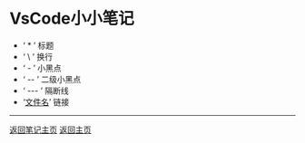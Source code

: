 # VsCode小小笔记 #

- ‘ * ’ 标题
- ‘ \ ’ 换行
- ‘ - ’ 小黑点
- ‘ -- ’ 二级小黑点 
- ‘ --- ’ 隔断线
- ‘[文件名](README.md)’ 链接



------
 [返回笔记主页](11.md)
 [返回主页](../README.md)
